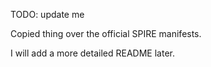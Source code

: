 TODO: update me

Copied thing over the official SPIRE manifests.

I will add a more detailed README later.
